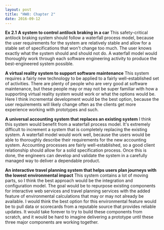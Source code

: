 ```yaml
---
layout: post
title: "HW8: Chapter 2"
date: 2016-09-12
---
```

<b>Ex 2.1</b>
<b>A system to control antilock braking in a car</b>
This safety-critical antilock braking system should follow a waterfall process model, because the user requirements for the system are relatively stable and allow for a stable set of specifications that won't change too much. The user knows exactly what the system should and should not do. A waterfall model would thoroughly work through each software engineering activity to produce the best-engineered system possible.

<b>A virtual reality system to support software maintenance</b>
This system requires a fairly new technology to be applied to a fairly well-established set of activities. There are plenty of people who are very good at software maintenance, but these people may or may not be super familiar with how a supporting virtual reality system would work or what the options would be. Here I think incremental development would be the best option, because the user requirements will likely change often as the clients get more experience working with prototypes and such.

<b>A universal accounting system that replaces an existing system</b>
I think this system would benefit from a waterfall process model. It's extremely difficult to increment a system that is completely replacing the existing system. A waterfall model would work well, because the users would be able to thoroughly describe their requirements for the new accounting system. Accounting processes are fairly well-established, so a good client relationship should allow for a solid specification process. Once this is done, the engineers can develop and validate the system in a carefully managed way to deliver a dependable product.

<b>An interactive travel planning system that helps users plan journeys with the lowest environmental impact</b>
This system contains a lot of moving parts, so I think the best approach would be the integration and configuration model. The goal would be to repurpose existing components for interactive web services and travel planning services with the added feature of environmental calculations that may or may not already be available. I would think the best option for this environmental feature would be to pull data or scorecards from a reputable source that provides reliable updates. It would take forever to try to build these components from scratch, and it would be hard to imagine delivering a prototype until these three major components are working together.
